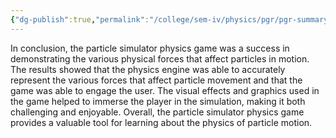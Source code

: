 ```yaml
---
{"dg-publish":true,"permalink":"/college/sem-iv/physics/pgr/pgr-summary/"}
---
```


In conclusion, the particle simulator physics game was a success in demonstrating the various physical forces that affect particles in motion. The results showed that the physics engine was able to accurately represent the various forces that affect particle movement and that the game was able to engage the user. The visual effects and graphics used in the game helped to immerse the player in the simulation, making it both challenging and enjoyable. Overall, the particle simulator physics game provides a valuable tool for learning about the physics of particle motion.